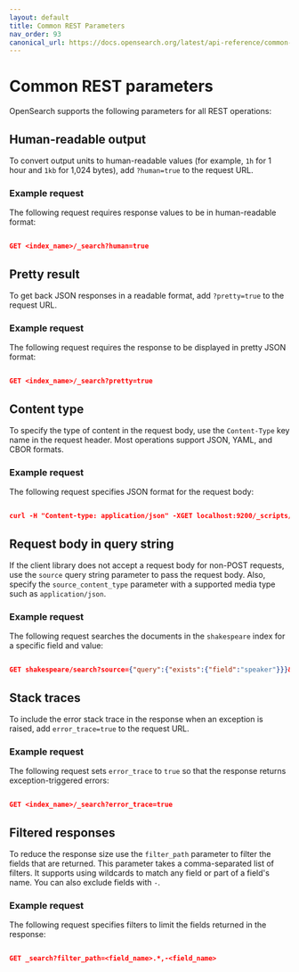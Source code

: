 ```yaml
---
layout: default
title: Common REST Parameters
nav_order: 93
canonical_url: https://docs.opensearch.org/latest/api-reference/common-parameters/
---
```


# Common REST parameters

OpenSearch supports the following parameters for all REST operations:

## Human-readable output

To convert output units to human-readable values (for example, `1h` for 1 hour and `1kb` for 1,024 bytes), add `?human=true` to the request URL.  

### Example request

The following request requires response values to be in human-readable format:

```json

GET <index_name>/_search?human=true
```

## Pretty result

To get back JSON responses in a readable format, add `?pretty=true` to the request URL.  

### Example request

The following request requires the response to be displayed in pretty JSON format:

```json

GET <index_name>/_search?pretty=true
```

## Content type

To specify the type of content in the request body, use the `Content-Type` key name in the request header. Most operations support JSON, YAML, and CBOR formats.  

### Example request

The following request specifies JSON format for the request body:

```json

curl -H "Content-type: application/json" -XGET localhost:9200/_scripts/<template_name>
```

## Request body in query string

If the client library does not accept a request body for non-POST requests, use the `source` query string parameter to pass the request body. Also, specify the `source_content_type` parameter with a supported media type such as `application/json`.  


### Example request

The following request searches the documents in the `shakespeare` index for a specific field and value:

```json

GET shakespeare/search?source={"query":{"exists":{"field":"speaker"}}}&source_content_type=application/json
```

## Stack traces

To include the error stack trace in the response when an exception is raised, add `error_trace=true` to the request URL.  

### Example request

The following request sets `error_trace` to `true` so that the response returns exception-triggered errors:

```json

GET <index_name>/_search?error_trace=true
```

## Filtered responses

To reduce the response size use the `filter_path` parameter to filter the fields that are returned. This parameter takes a comma-separated list of filters. It supports using wildcards to match any field or part of a field's name. You can also exclude fields with `-`.  

### Example request

The following request specifies filters to limit the fields returned in the response:

```json

GET _search?filter_path=<field_name>.*,-<field_name>
```
